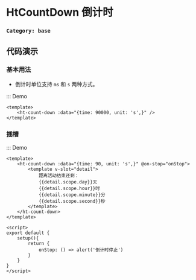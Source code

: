 # HtCountDown 倒计时

### `Category: base`

## 代码演示

### 基本用法

- 倒计时单位支持 `ms` 和 `s` 两种方式。

::: Demo
```vue demo
<template>
    <ht-count-down :data="{time: 90000, unit: 's',}" />
</template>
```

### 插槽

::: Demo
```vue demo
<template>
    <ht-count-down :data="{time: 90, unit: 's',}" @on-stop="onStop">
        <template v-slot="detail">
            距离活动结束还剩：
            {{detail.scope.day}}天
            {{detail.scope.hour}}时
            {{detail.scope.minute}}分
            {{detail.scope.second}}秒
        </template>
    </ht-count-down>
</template>

<script>
export default {
    setup(){
        return {
            onStop: () => alert('倒计时停止')
        }
    }
}
</script>
```